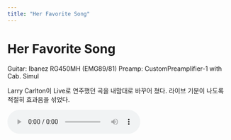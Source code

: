 ```yaml
---
title: "Her Favorite Song"
---
```

# Her Favorite Song

Guitar: Ibanez RG450MH (EMG89/81)
Preamp: CustomPreamplifier-1 with Cab. Simul

Larry Carlton이 Live로 연주했던 곡을 내맘대로 바꾸어 쳤다.
라이브 기분이 나도록 적절히 효과음을 섞었다.

<audio src="/assets/images/9074cfde8e462128af6c99936e004d09.mp3" controls preload></audio>



